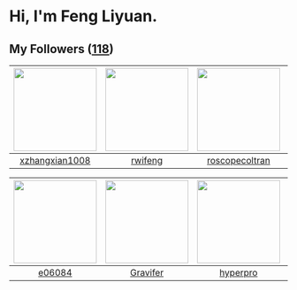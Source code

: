 # Hi, I'm Feng Liyuan.

## My Followers ([118](https://github.com/SunRunAway?tab=followers))

| <img src="https://avatars.githubusercontent.com/u/15918072?v=4" width="150" height="150" /> | <img src="https://avatars.githubusercontent.com/u/1814146?v=4" width="150" height="150" /> | <img src="https://avatars.githubusercontent.com/u/24416962?v=4" width="150" height="150" /> | <img src="https://avatars.githubusercontent.com/u/37468107?v=4" width="150" height="150" /> |
| :-----------------------------------------------------------------------------------------: | :----------------------------------------------------------------------------------------: | :-----------------------------------------------------------------------------------------: | :-----------------------------------------------------------------------------------------: |
|                     [xzhangxian1008](https://github.com/xzhangxian1008)                     |                            [rwifeng](https://github.com/rwifeng)                           |                     [roscopecoltran](https://github.com/roscopecoltran)                     |                        [QueenieLLIU](https://github.com/QueenieLLIU)                        |

| <img src="https://avatars.githubusercontent.com/u/24450527?v=4" width="150" height="150" /> | <img src="https://avatars.githubusercontent.com/u/44160838?v=4" width="150" height="150" /> | <img src="https://avatars.githubusercontent.com/u/2445111?v=4" width="150" height="150" /> | <img src="https://avatars.githubusercontent.com/u/14977542?v=4" width="150" height="150" /> |
| :-----------------------------------------------------------------------------------------: | :-----------------------------------------------------------------------------------------: | :----------------------------------------------------------------------------------------: | :-----------------------------------------------------------------------------------------: |
|                             [e06084](https://github.com/e06084)                             |                           [Gravifer](https://github.com/Gravifer)                           |                           [hyperpro](https://github.com/hyperpro)                          |                         [EurusEurus](https://github.com/EurusEurus)                         |